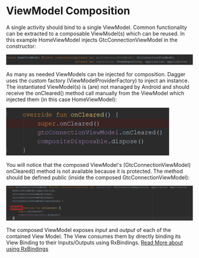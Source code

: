 # ViewModel Composition

A single activity should bind to a single ViewModel. Common functionality can be extracted to a composable ViewModel(s) which can be reused. In this example HomeViewModel injects GtcConnectionViewModel in the constructor:

![Alt text](../images/ComposingViewModels1.png "ViewModel constructor composition")

As many as needed ViewModels can be injected for composition. Dagger uses the custom factory (ViewModelProviderFactory) to inject an instance. The instantiated ViewModel(s) is (are) not managed by Android and should receive the onCleared() method call manually from the ViewModel which injected them (in this case HomeViewModel):

![Alt text](../images/ComposingViewModels2.png "Manual onCleared() invokation")

You will notice that the composed ViewModel's (GtcConnectionViewModel) onCleared() method is not available because it is protected. The method should be defined public (inside the composed GtcConnectionViewModel):

![Alt text](../images/ComposingViewModels3.png "Public modifier for onCleared()")

The composed ViewModel exposes _input_ and _output_ of each of the contained View Model. The View consumes them by directly binding its View Binding to their Inputs/Outputs using RxBindings.
[Read More about using RxBindings](Documentation/DataBinding.md)
